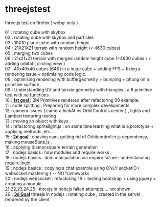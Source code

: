 threejstest
===========

three.js test on firefox ( webgl only ) . 

01 : rotating cube with skybox<br/>
02 : rotating cube with skybox and particles<br/>
03 : 10X10 plane cube with random height<br/>
04 : 21X21X21 terrain with random height (&lt; 4630 cubes)<br/>
05 : merging two cubes<br/>
06 : 21x21x21 terrain with merged random height cube (&lt;4630 cubes ) + adding orbital ( circling view )<br/>
07 : 40x40x40 cubes (64K) in a huge cube + adding FPS + fixing a rendering issue + optimizing code logic.<br/>
08 : optimising rendering with buffergeometry + bumping + phong  on a primitive surface .<br/>
09 : Understanding UV and terrain geometry with triangles , a 8 primitive test with no functions.<br/>
10 : <b><u>1st goal </b></u> : 2M Primitives rendered after refactoring 09 example.<br/>
11 : code splitting . Preparing for more complex developments.<br/>
12 : camera issues ( camera.lookAt vs OrbitControls.center ) , lights and Lambert texturing testing .<br/>
13 : moving an object with keys . <br/>
14 : refactoring spritelight.js : on same time learning what is a prototype + applying methods ,etc ... <br/>
15 : <b><u>2d goal </b></u> : chasing cam, getting rid of Orbitcontroller.js dependency, making mouseState.js .<br/>
16 : applying diamonsquare terrain generation <br/>
17 : nodejs basics : how modules and require works <br/>
18 : nodejs basics : dom manipulation via require failure : understanding require logic <br/>
19 : nodejs basics : copying a chat example using ONLY socketIO ( websocket mastering ) -- NO frameworks<br/>
20 : nodejs websocket : refactoring 19 + testing bootstrap + using jquery + creating a module <br/>
21,22,23,24,25 : threejs in nodejs failed attempts.... not shown <br/>
26 : <b><u>3d Goal</b></u> threejs in nodejs : rotating cube , created in the server , rendered by the client<br/>
